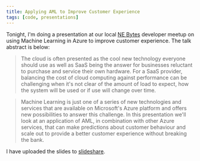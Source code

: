```yaml
---
title: Applying AML to Improve Customer Experience
tags: [code, presentations]
---
```


Tonight, I'm doing a presentation at our local <a href="http://nebytes.net">NE Bytes</a> developer meetup on using
Machine Learning in Azure to improve customer experience. The talk abstract is below:

<blockquote>
The cloud is often presented as the cool new technology everyone should use as well as SaaS being the 
answer for businesses reluctant to purchase and service their own hardware. For a SaaS provider, balancing 
the cost of cloud computing against performance can be challenging when it's not clear of the amount 
of load to expect, how the system will be used or if use will change over time.
</blockquote>
<blockquote>
Machine Learning is just one of a series of new technologies and services that are available on 
Microsoft's Azure platform and offers new possibilities to answer this challenge. In this presentation 
we'll look at an application of AML, in combination with other Azure services, that can make predictions 
about customer behaviour and scale out to provide a better customer experience without breaking the bank.
</blockquote>

I have uploaded the slides to
<a target="_blank" href="https://www.slideshare.net/deejaygraham/adventures-in-azure-machine-learning-from-ne-bytes" rel="noreferrer">slideshare</a>.
